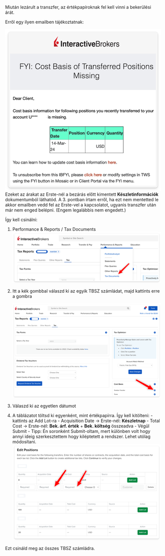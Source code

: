 Miután lezárult a transzfer, az értékpapíroknak fel kell vinni a bekerülési árát.

Erről egy ilyen emailben tájékoztatnak:

![](images/cost%20basis.png)
Ezeket az árakat az Erste-nél a bezárás előtt kimentett **Készletinformációk** dokumentumból láthatód. A 3. pontban írtam erről, ha ezt nem mentetted le akkor emailben vedd fel az Erste-vel a kapcsolatot, ugyanis transzfer után már nem enged belépni. (Engem legalábbis nem engedett.)

Így kell csinálni:

1. Performance & Reports / Tax Documents
   ![](assets/tax%20reports.png)
2. Itt a kék gombbal válaszd ki az egyik TBSZ számládat, majd kattints erre a gombra

    ![](assets/position%20transfer%20button.png)

3. Válaszd ki az egyetlen dátumot
4. A táblázatot töltsd ki egyenként, mint értékpapírra. Így kell kitölteni: - kattints az Add Lot-ra - Acquisition Date -> Erste-nél: **Készletnap** - Total Cost -> Erste-nél: **Bek. árf. érték** + **Bek. költség** összeadva - Végül Submit - Tipp: Én soronként Submit-oltam, mert különben volt hogy annyi ideig szerkesztettem hogy kiléptetett a rendszer. Lehet utólag módosítani.
   ![](assets/tablazat.png)

Ezt csináld meg az összes TBSZ számládra.
